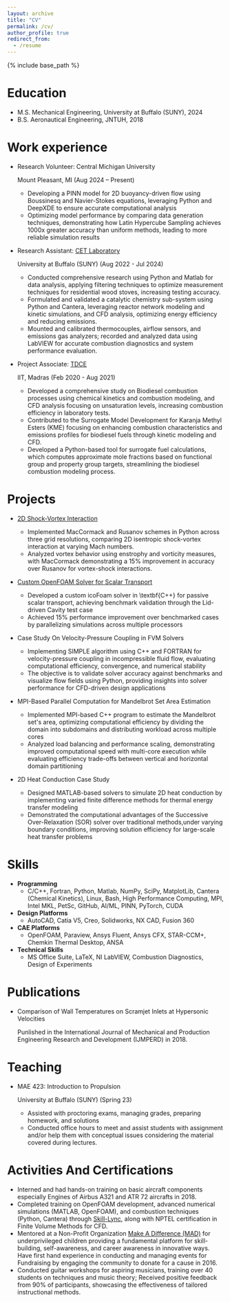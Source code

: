 ```yaml
---
layout: archive
title: "CV"
permalink: /cv/
author_profile: true
redirect_from:
  - /resume
---
```


{% include base_path %}

Education
======
* M.S. Mechanical Engineering, University at Buffalo (SUNY), 2024
* B.S. Aeronautical Engineering, JNTUH, 2018

Work experience
======
* Research Volunteer: Central Michigan University 

  Mount Pleasant, MI  (Aug 2024 – Present)

  * Developing a PINN model for 2D buoyancy-driven flow using Boussinesq and Navier-Stokes equations, leveraging Python
	and DeepXDE to ensure accurate computational analysis
  * Optimizing model performance by comparing data generation techniques, demonstrating how Latin Hypercube
	Sampling achieves 1000x greater accuracy than uniform methods, leading to more reliable simulation results

* Research Assistant: [CET Laboratory](https://www.cet-lab.org/)

  University at Buffalo (SUNY)  (Aug 2022 - Jul 2024)
  
  * Conducted comprehensive research using Python and Matlab for data analysis, applying filtering techniques to
	optimize measurement techniques for residential wood stoves, increasing testing accuracy.	
  * Formulated and validated a catalytic chemistry sub-system using Python and Cantera, leveraging reactor network 
	modeling and kinetic simulations, and CFD analysis, optimizing energy efficiency and reducing emissions.
  * Mounted and calibrated thermocouples, airflow sensors, and emissions gas analyzers; recorded and analyzed
	data using LabVIEW for accurate combustion diagnostics and system performance evaluation.

* Project Associate: [TDCE](https://mech.iitm.ac.in/mechlab/tdce/)
  
  IIT, Madras (Feb 2020 - Aug 2021)
  
  * Developed a comprehensive study on Biodiesel combustion processes using chemical kinetics and combustion
	modeling, and CFD analysis focusing on unsaturation levels, increasing combustion efficiency in laboratory tests.
  * Contributed to the Surrogate Model Development for Karanja Methyl Esters (KME) focusing on enhancing
	combustion characteristics and emissions profiles for biodiesel fuels through kinetic modeling and CFD.
  * Developed a Python-based tool for surrogate fuel calculations, which computes approximate mole fractions based
	on functional group and property group targets, streamlining the biodiesel combustion modeling process.

Projects
========
* [2D Shock-Vortex Interaction](https://ujjwalkanthn.github.io/portfolio/portfolio-4/)
	
  * Implemented MacCormack and Rusanov schemes in Python across three grid resolutions, comparing 2D isentropic
	shock-vortex interaction at varying Mach numbers.
  * Analyzed vortex behavior using enstrophy and vorticity measures, with MacCormack demonstrating a 15% improvement
    in accuracy over Rusanov for vortex-shock interactions.
	
* [Custom OpenFOAM Solver for Scalar Transport](https://ujjwalkanthn.github.io/portfolio/portfolio-4/)

  * Developed a custom icoFoam solver in \textbf{C++} for passive scalar transport, achieving benchmark validation through 
    the Lid-driven Cavity test case
  * Achieved 15% performance improvement over benchmarked cases by parallelizing simulations across multiple processors

* Case Study On Velocity-Pressure Coupling in FVM Solvers

  * Implementing SIMPLE algorithm using C++ and FORTRAN for velocity-pressure coupling in incompressible 
    fluid flow, evaluating computational efficiency, convergence, and numerical stability
  * The objective is to validate solver accuracy against benchmarks and visualize flow fields using Python, providing insights 
    into solver performance for CFD-driven design applications

* MPI-Based Parallel Computation for Mandelbrot Set Area Estimation

  * Implemented MPI-based C++ program to estimate the Mandelbrot set's area, optimizing computational efficiency by dividing 
    the domain into subdomains and distributing workload across multiple cores
  * Analyzed load balancing and performance scaling, demonstrating improved computational speed with multi-core execution while evaluating 
    efficiency trade-offs between vertical and horizontal domain partitioning

* 2D Heat Conduction Case Study

  * Designed MATLAB-based solvers to simulate 2D heat conduction by implementing varied finite difference methods for thermal energy transfer modeling
  * Demonstrated the computational advantages of the Successive Over-Relaxation (SOR) solver over traditional methods,under varying boundary conditions, 
    improving solution efficiency for large-scale heat transfer problems

Skills
======
* **Programming**
  * C/C++, Fortran, Python, Matlab, NumPy, SciPy, MatplotLib, Cantera
	(Chemical Kinetics), Linux, Bash, High Performance Computing, MPI,
	Intel MKL, PetSc, GitHub, AI/ML, PINN, PyTorch, CUDA
* **Design Platforms**
  * AutoCAD, Catia V5, Creo, Solidworks, NX CAD, Fusion 360
* **CAE Platforms**
  * OpenFOAM, Paraview, Ansys Fluent, Ansys CFX, STAR-CCM+, Chemkin
	Thermal Desktop, ANSA
* **Technical Skills**
  * MS Office Suite, LaTeX, NI LabVIEW, Combustion Diagnostics, Design of Experiments

Publications
======
* Comparison of Wall Temperatures on Scramjet Inlets at Hypersonic Velocities

  Punlished in the International Journal of Mechanical and Production Engineering Research and Development
	(IJMPERD) in 2018.
  

Teaching
======
* MAE 423: Introduction to Propulsion

  University at Buffalo (SUNY)  (Spring 23)
  
  * Assisted with proctoring exams, managing grades, preparing homework, and solutions
  * Conducted office hours to meet and assist students with assignment and/or help them with conceptual issues
    considering the material covered during lectures.
  
Activities And Certifications
======
* Interned and had hands-on training on basic aircraft components especially Engines of Airbus A321 and ATR
	72 aircrafts in 2018.
* Completed training on OpenFOAM development, advanced numerical simulations (MATLAB, OpenFOAM),
	and combustion techniques (Python, Cantera) through [Skill-Lync](https://skill-lync.com/profiles/ujjwal-kanth-307), along with NPTEL certification in Finite
	Volume Methods for CFD.
* Mentored at a Non-Profit Organization [Make A Difference (MAD)](https://makeadiff.in/) for underprivileged children providing
	a fundamental platform for skill-building, self-awareness, and career awareness in innovative ways. Have first
	hand experience in conducting and managing events for Fundraising by engaging the community to donate for
	a cause in 2016.
* Conducted guitar workshops for aspiring musicians, training over 40 students on techniques and music theory; 
	Received positive feedback from 90% of participants, showcasing the effectiveness of tailored instructional
	methods.
